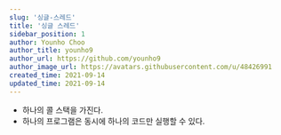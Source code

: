 ```yaml
---
slug: '싱글-스레드'
title: '싱글 스레드'
sidebar_position: 1
author: Younho Choo
author_title: younho9
author_url: https://github.com/younho9
author_image_url: https://avatars.githubusercontent.com/u/48426991
created_time: 2021-09-14
updated_time: 2021-09-14
---
```


- 하나의 콜 스택을 가진다.
- 하나의 프로그램은 동시에 하나의 코드만 실행할 수 있다.

